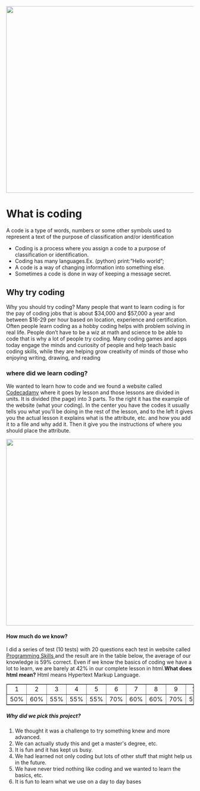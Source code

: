 <!DOCTYPE html>
<html>
<link>
<head>
 <title>Creating Website using Coding</title>

</head>
<body>
<img src="https://encrypted-tbn2.gstatic.com/images?q=tbn:ANd9GcQUNbEmLECIix1hpqxY6SUpbxE9FjD3ZS08Yc7Jg35t9c72efTHpg" height="500" width="900">
<h1>What is coding</h1> 
<p>A code is a type of words, numbers or some other symbols used to represent a text of the purpose of classification and/or identification</p>
<ul>
  <li>Coding is a process where you assign a code to a purpose of classification or identification.</li>
  <li>Coding has many languages.Ex. (python) print:”Hello world”;</li>
  <li>A code is a way of changing information into something else.</li>
  <li>Sometimes a code is done in way of keeping a message secret.</li>
  </ul>
<h2>Why try coding</h2>
<p> Why you should try coding? Many people that want to learn coding is for the pay of coding jobs that is about $34,000 and $57,000 a year and between $16-29 per hour based on location, experience and certification. Often people learn coding as a hobby coding helps with problem solving in real life. People don’t have to be a wiz at math and science to be able to code that is why a lot of people try coding. Many coding games and apps today engage the minds and curiosity of people and help teach basic coding skills, while they are helping grow creativity of  minds of those who enjoying writing, drawing, and reading</p>
<h3>where did we learn coding?</h3>
<p>We wanted to learn how to code and we found a website called <a href="https://www.codecademy.com/ ">Codecadamy</a> where it goes by lesson and those lessons are divided in units. It is divided (the page) into 3 parts. To the right it has the example of the website (what your coding). In the center you have the codes it usually tells you what you'll be doing in the rest of the lesson, and to the left it gives you the actual lesson it explains what is the attribute, etc. and how you add it to a file and why add it. Then it give you the instructions of where you should place the attribute.</p>
<img src="http://www.lifelivedhere.com/wp-content/uploads/2015/04/Site-Example-1024x843.png" height="500" width="1000">
<h4>How much do we know?</h4> 
<p>  I did a series of test (10 tests) with 20 questions each test in website called <a href="http://www.pskills.org/ ">Programming Skills </a> and the result are in the table below, the average of our knowledge is 59% correct. Even if we know the basics of coding we have a lot to learn, we are barely at 42% in our complete lesson in html.<b>What does html mean?</b> Html means Hypertext Markup Language.

<table cellspacing="0" cellpadding="0" border="1">
<tr>
  <td width="100" align="center">1</td>
  <td width="100" align="center">2</td>
  <td width="100" align="center">3</td>
  <td width="100" align="center">4</td>
  <td width="100" align="center">5</td>
  <td width="100" align="center">6</td>
  <td width="100" align="center">7</td>
  <td width="100" align="center">8</td>
  <td width="100" align="center">9</td>
  <td width="100" align="center">10</td>
</tr>
<tr>
  <td width="100" align="center">50%</td>
  <td width="100" align="center">60%</td>
  <td width="100" align="center">55%</td>
  <td width="100" align="center">55%</td>
  <td width="100" align="center">55%</td>
  <td width="100" align="center">70%</td>
  <td width="100" align="center">60%</td>
  <td width="100" align="center">60%</td>
  <td width="100" align="center">70%</td>
  <td width="100" align="center">55%</td>
  </tr>
</table>
<h5>Why did we pick this project?</h5>
<ol>
   <li>We thought it was a challenge to try something knew and more advanced.</li>
   <li>We can actually study this and get a master's degree, etc.</li>
   <li>It is fun and it has kept us busy.</li>
   <li>We had learned not only coding but lots of other stuff that might help us in the future.</li>
   <li>We have never tried nothing like coding and we wanted to learn the basics, etc.</li> 
   <li>It is fun to learn what we use on a day to day bases</li> 
